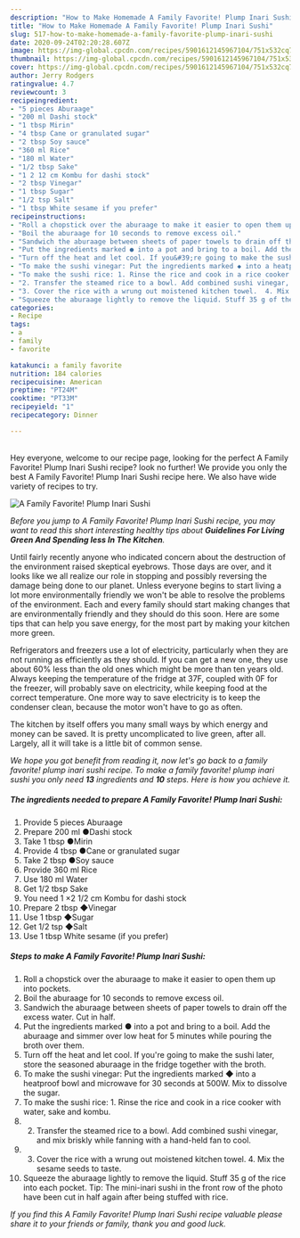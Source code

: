 ```yaml
---
description: "How to Make Homemade A Family Favorite! Plump Inari Sushi"
title: "How to Make Homemade A Family Favorite! Plump Inari Sushi"
slug: 517-how-to-make-homemade-a-family-favorite-plump-inari-sushi
date: 2020-09-24T02:20:28.607Z
image: https://img-global.cpcdn.com/recipes/5901612145967104/751x532cq70/a-family-favorite-plump-inari-sushi-recipe-main-photo.jpg
thumbnail: https://img-global.cpcdn.com/recipes/5901612145967104/751x532cq70/a-family-favorite-plump-inari-sushi-recipe-main-photo.jpg
cover: https://img-global.cpcdn.com/recipes/5901612145967104/751x532cq70/a-family-favorite-plump-inari-sushi-recipe-main-photo.jpg
author: Jerry Rodgers
ratingvalue: 4.7
reviewcount: 3
recipeingredient:
- "5 pieces Aburaage"
- "200 ml Dashi stock"
- "1 tbsp Mirin"
- "4 tbsp Cane or granulated sugar"
- "2 tbsp Soy sauce"
- "360 ml Rice"
- "180 ml Water"
- "1/2 tbsp Sake"
- "1 2 12 cm Kombu for dashi stock"
- "2 tbsp Vinegar"
- "1 tbsp Sugar"
- "1/2 tsp Salt"
- "1 tbsp White sesame if you prefer"
recipeinstructions:
- "Roll a chopstick over the aburaage to make it easier to open them up into pockets."
- "Boil the aburaage for 10 seconds to remove excess oil."
- "Sandwich the aburaage between sheets of paper towels to drain off the excess water. Cut in half."
- "Put the ingredients marked ● into a pot and bring to a boil. Add the aburaage and simmer over low heat for 5 minutes while pouring the broth over them."
- "Turn off the heat and let cool. If you&#39;re going to make the sushi later, store the seasoned aburaage in the fridge together with the broth."
- "To make the sushi vinegar: Put the ingredients marked ◆ into a heatproof bowl and microwave for 30 seconds at 500W. Mix to dissolve the sugar."
- "To make the sushi rice: 1. Rinse the rice and cook in a rice cooker with water, sake and kombu."
- "2. Transfer the steamed rice to a bowl. Add combined sushi vinegar, and mix briskly while fanning with a hand-held fan to cool."
- "3. Cover the rice with a wrung out moistened kitchen towel.  4. Mix the sesame seeds to taste."
- "Squeeze the aburaage lightly to remove the liquid. Stuff 35 g of the rice into each pocket. Tip: The mini-inari sushi in the front row of  the photo have been cut in half again after being stuffed with rice."
categories:
- Recipe
tags:
- a
- family
- favorite

katakunci: a family favorite 
nutrition: 184 calories
recipecuisine: American
preptime: "PT24M"
cooktime: "PT33M"
recipeyield: "1"
recipecategory: Dinner

---
```

<br>
Hey everyone, welcome to our recipe page, looking for the perfect A Family Favorite! Plump Inari Sushi recipe? look no further! We provide you only the best A Family Favorite! Plump Inari Sushi recipe here. We also have wide variety of recipes to try.
<br>


![A Family Favorite! Plump Inari Sushi](https://img-global.cpcdn.com/recipes/5901612145967104/751x532cq70/a-family-favorite-plump-inari-sushi-recipe-main-photo.jpg)

<i>Before you jump to A Family Favorite! Plump Inari Sushi recipe, you may want to read this short interesting healthy tips about 
<strong>Guidelines For Living Green And Spending less In The Kitchen</strong>.</i>
</br>

Until fairly recently anyone who indicated concern about the destruction of the environment raised skeptical eyebrows. Those days are over, and it looks like we all realize our role in stopping and possibly reversing the damage being done to our planet. Unless everyone begins to start living a lot more environmentally friendly we won't be able to resolve the problems of the environment. Each and every family should start making changes that are environmentally friendly and they should do this soon. Here are some tips that can help you save energy, for the most part by making your kitchen more green.

Refrigerators and freezers use a lot of electricity, particularly when they are not running as efficiently as they should. If you can get a new one, they use about 60% less than the old ones which might be more than ten years old. Always keeping the temperature of the fridge at 37F, coupled with 0F for the freezer, will probably save on electricity, while keeping food at the correct temperature. One more way to save electricity is to keep the condenser clean, because the motor won't have to go as often.

The kitchen by itself offers you many small ways by which energy and money can be saved. It is pretty uncomplicated to live green, after all. Largely, all it will take is a little bit of common sense.


<i>We hope you got benefit from reading it, now let's go back to a family favorite! plump inari sushi recipe. To make a family favorite! plump inari sushi you only need <strong>13</strong> ingredients and <strong>10</strong> steps. Here is how you achieve it.
</i>

##### The ingredients needed to prepare A Family Favorite! Plump Inari Sushi:

1. Provide 5 pieces Aburaage
1. Prepare 200 ml ●Dashi stock
1. Take 1 tbsp ●Mirin
1. Provide 4 tbsp ●Cane or granulated sugar
1. Take 2 tbsp ●Soy sauce
1. Provide 360 ml Rice
1. Use 180 ml Water
1. Get 1/2 tbsp Sake
1. You need 1 ×2 1/2 cm Kombu for dashi stock
1. Prepare 2 tbsp ◆Vinegar
1. Use 1 tbsp ◆Sugar
1. Get 1/2 tsp ◆Salt
1. Use 1 tbsp White sesame (if you prefer)


##### Steps to make A Family Favorite! Plump Inari Sushi:

1. Roll a chopstick over the aburaage to make it easier to open them up into pockets.
1. Boil the aburaage for 10 seconds to remove excess oil.
1. Sandwich the aburaage between sheets of paper towels to drain off the excess water. Cut in half.
1. Put the ingredients marked ● into a pot and bring to a boil. Add the aburaage and simmer over low heat for 5 minutes while pouring the broth over them.
1. Turn off the heat and let cool. If you&#39;re going to make the sushi later, store the seasoned aburaage in the fridge together with the broth.
1. To make the sushi vinegar: Put the ingredients marked ◆ into a heatproof bowl and microwave for 30 seconds at 500W. Mix to dissolve the sugar.
1. To make the sushi rice: 1. Rinse the rice and cook in a rice cooker with water, sake and kombu.
1. 2. Transfer the steamed rice to a bowl. Add combined sushi vinegar, and mix briskly while fanning with a hand-held fan to cool.
1. 3. Cover the rice with a wrung out moistened kitchen towel.  4. Mix the sesame seeds to taste.
1. Squeeze the aburaage lightly to remove the liquid. Stuff 35 g of the rice into each pocket. Tip: The mini-inari sushi in the front row of  the photo have been cut in half again after being stuffed with rice.


<i>If you find this A Family Favorite! Plump Inari Sushi recipe valuable please share it to your friends or family, thank you and good luck.</i>
